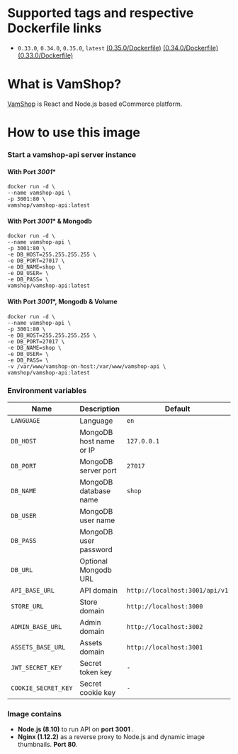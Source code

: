# Supported tags and respective Dockerfile links

- ```0.33.0```, ```0.34.0```, ```0.35.0```, ```latest```
[(0.35.0/Dockerfile)](https://github.com/vamshop/vamshop-docker/blob/v0.35.0/vamshop-api/Dockerfile)
[(0.34.0/Dockerfile)](https://github.com/vamshop/vamshop-docker/blob/v0.34.0/vamshop-api/Dockerfile)
[(0.33.0/Dockerfile)](https://github.com/vamshop/vamshop-docker/blob/v0.33.0/vamshop-api/Dockerfile)


# What is VamShop?
[VamShop](https://github.com/vamshop/vamshop-api) is React and Node.js based eCommerce platform.

# How to use this image

### Start a vamshop-api server instance

#### With Port ***3001****

```shell
docker run -d \
--name vamshop-api \
-p 3001:80 \
vamshop/vamshop-api:latest
```

#### With Port ***3001**** & Mongodb

```shell
docker run -d \
--name vamshop-api \
-p 3001:80 \
-e DB_HOST=255.255.255.255 \
-e DB_PORT=27017 \
-e DB_NAME=shop \
-e DB_USER= \
-e DB_PASS= \
vamshop/vamshop-api:latest
```

#### With Port ***3001****, Mongodb & Volume

```shell
docker run -d \
--name vamshop-api \
-p 3001:80 \
-e DB_HOST=255.255.255.255 \
-e DB_PORT=27017 \
-e DB_NAME=shop \
-e DB_USER= \
-e DB_PASS= \
-v /var/www/vamshop-on-host:/var/www/vamshop-api \
vamshop/vamshop-api:latest
```

### Environment variables

Name|Description|Default
-|-|-
`LANGUAGE`|Language|`en`
`DB_HOST`|MongoDB host name or IP|`127.0.0.1`
`DB_PORT`|MongoDB server port|`27017`
`DB_NAME`|MongoDB database name|`shop`
`DB_USER`|MongoDB user name|
`DB_PASS`|MongoDB user password|
`DB_URL`|Optional Mongodb URL|
`API_BASE_URL`|API domain|`http://localhost:3001/api/v1`
`STORE_URL`|Store domain|`http://localhost:3000`
`ADMIN_BASE_URL`|Admin domain|`http://localhost:3002`
`ASSETS_BASE_URL`|Assets domain|`http://localhost:3001`
`JWT_SECRET_KEY`|Secret token key|`-`
`COOKIE_SECRET_KEY`|Secret cookie key|`-`


### Image contains

- **Node.js (8.10)** to run
API on **port 3001** .
- **Nginx (1.12.2)** as a reverse proxy to Node.js and dynamic image thumbnails. **Port 80**.
